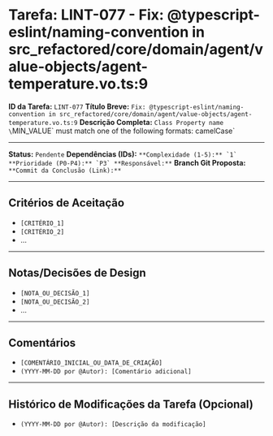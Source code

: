 # Tarefa: LINT-077 - Fix: @typescript-eslint/naming-convention in src_refactored/core/domain/agent/value-objects/agent-temperature.vo.ts:9

**ID da Tarefa:** `LINT-077`
**Título Breve:** `Fix: @typescript-eslint/naming-convention in src_refactored/core/domain/agent/value-objects/agent-temperature.vo.ts:9`
**Descrição Completa:**
`Class Property name \`MIN_VALUE\` must match one of the following formats: camelCase`

---

**Status:** `Pendente`
**Dependências (IDs):** ``
**Complexidade (1-5):** `1`
**Prioridade (P0-P4):** `P3`
**Responsável:** ``
**Branch Git Proposta:** ``
**Commit da Conclusão (Link):** ``

---

## Critérios de Aceitação
- `[CRITÉRIO_1]`
- `[CRITÉRIO_2]`
- ...

---

## Notas/Decisões de Design
- `[NOTA_OU_DECISÃO_1]`
- `[NOTA_OU_DECISÃO_2]`
- ...

---

## Comentários
- `[COMENTÁRIO_INICIAL_OU_DATA_DE_CRIAÇÃO]`
- `(YYYY-MM-DD por @Autor): [Comentário adicional]`

---

## Histórico de Modificações da Tarefa (Opcional)
- `(YYYY-MM-DD por @Autor): [Descrição da modificação]`
